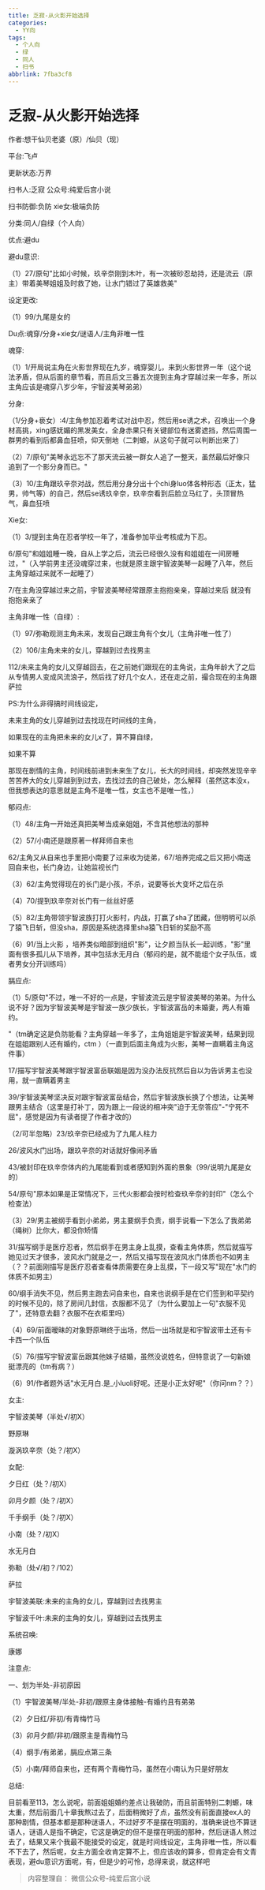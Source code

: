 ```yaml
---
title: 乏寂-从火影开始选择
categories:
  - YY向
tags:
  - 个人向
  - 绿
  - 同人
  - 扫书
abbrlink: 7fba3cf8
---
```

# 乏寂-从火影开始选择
作者:想干仙贝老婆（原）/仙贝（现）

平台:飞卢

更新状态:万界

扫书人:乏寂 公众号:纯爱后宫小说

扫书防御:负防 xie女:极端负防

分类:同人/自绿（个人向）

优点:避du

避du意识:

（1）27/原句"比如小时候，玖辛奈刚到木叶，有一次被砂忍劫持，还是流云（原主）带着美琴姐姐及时救了她，让水门错过了英雄救美"

设定更改:

（1）99/九尾是女的

Du点:魂穿/分身+xie女/谜语人/主角非唯一性

魂穿:

（1）1/开局说主角在火影世界现在九岁，魂穿婴儿，来到火影世界一年（这个说法矛盾，但从后面的章节看，而且后文三番五次提到主角才穿越过来一年多，所以主角应该是魂穿八岁少年，宇智波美琴弟弟）

分身:

（1/分身+亵女）:4/主角参加忍着考试对战中忍，然后用se诱之术，召唤出一个身材高挑，xing感妩媚的黑发美女，全身赤果只有关键部位有迷雾遮挡，然后周围一群男的看到后都鼻血狂喷，仰天倒地（二刺螈，从这句子就可以判断出来了）

（2）7/原句"美琴永远忘不了那天流云被一群女人追了一整天，虽然最后好像只追到了一个影分身而已。"

（3）10/主角跟玖辛奈对战，然后用分身分出十个chi身luo体各种形态（正太，猛男，帅气等）的自己，然后se诱玖辛奈，玖辛奈看到后脸立马红了，头顶冒热气，鼻血狂喷

Xie女:

（1）3/提到主角在忍者学校一年了，准备参加毕业考核成为下忍。

6/原句"和姐姐睡一晚，自从上学之后，流云已经很久没有和姐姐在一间房睡过，"（入学前男主还没魂穿过来，也就是原主跟宇智波美琴一起睡了八年，然后主角穿越过来就不一起睡了）

7/在主角没穿越过来之前，宇智波美琴经常跟原主抱抱亲亲，穿越过来后
就没有抱抱亲亲了

主角非唯一性（自绿）:

（1）97/弥勒观测主角未来，发现自己跟主角有个女儿（主角非唯一性了）

（2）106/主角未来的女儿，穿越到过去找男主

112/未来主角的女儿又穿越回去，在之前她们跟现在的主角说，主角年龄大了之后从专情男人变成风流浪子，然后找了好几个女人，还在走之前，撮合现在的主角跟萨拉

PS:为什么非得搞时间线设定，

未来主角的女儿穿越到过去找现在时间线的主角，

如果现在的主角把未来的女儿x了，算不算自绿，

如果不算

那现在剧情的主角，时间线前进到未来生了女儿，长大的时间线，却突然发现辛辛苦苦养大的女儿穿越到到过去，去找过去的自己破处，怎么解释（虽然这本没x，但我想表达的意思就是主角不是唯一性，女主也不是唯一性，）

郁闷点:

（1）48/主角一开始还真把美琴当成亲姐姐，不含其他想法的那种

（2）57/小南还是跟原著一样拜师自来也

62/主角又从自来也手里把小南要了过来收为徒弟，67/培养完成之后又把小南送回自来也，长门身边，让她监视长门

（3）62/主角觉得现在的长门是小孩，不杀，说要等长大变坏之后在杀

（4）70/提到玖辛奈对长门有一丝丝好感

（5）82/主角带领宇智波族打打火影村，内战，打赢了sha了团藏，但明明可以杀了猿飞日斩，但没sha，原因是系统选择里sha猿飞日斩的奖励不高

（6）91/当上火影
，培养类似暗部到组织"影"，让夕颜当队长一起训练，"影"里面有很多孤儿从下培养，其中包括水无月白（郁闷的是，就不能组个女子队伍，或者男女分开训练吗）

膈应点:

（1）5/原句"不过，唯一不好的一点是，宇智波流云是宇智波美琴的弟弟。为什么说不好？因为宇智波美琴是宇智波一族少族长，宇智波富岳的未婚妻，两人有婚约。

"（tm确定这是负防能看？主角穿越一年多了，主角姐姐是宇智波美琴，结果到现在姐姐跟别人还有婚约，ctm
）（一直到后面主角成为火影，美琴一直瞒着主角这件事）

17/描写宇智波美琴跟宇智波富岳联姻是因为没办法反抗然后自以为告诉男主也没用，就一直瞒着男主

39/宇智波美琴坚决反对跟宇智波富岳结合，然后宇智波族长换了个想法，让美琴跟男主结合（这里是打补丁，因为跟上一段说的相冲突"迫于无奈答应"-"宁死不屈"，感觉是因为有读者提了作者才改的）

（2/可半忽略）23/玖辛奈已经成为了九尾人柱力

26/波风水门出场，跟玖辛奈的对话就好像闹矛盾

43/被封印在玖辛奈体内的九尾能看到或者感知到外面的景象（99/说明九尾是女的）

54/原句"原本如果是正常情况下，三代火影都会按时检查玖辛奈的封印"（怎么个检查法）

（3）29/男主被纲手看到小弟弟，男主要纲手负责，纲手说看一下怎么了我弟弟（绳树）比你大，都没你矫情

31/描写纲手是医疗忍者，然后纲手在男主身上乱摸，查看主角体质，然后就描写她见过天才很多，波风水门就是之一，然后又描写现在波风水门体质也不如男主（？？前面刚描写是医疗忍者查看体质需要在身上乱摸，下一段又写"现在"水门的体质不如男主）

60/纲手消失不见，然后男主跑去问自来也，自来也说纲手是在它们签到和平契约的时候不见的，除了房间几封信，衣服都不见了（为什么要加上一句"衣服不见了"，还特意去翻？衣服不在衣柜里吗）

（4）69/前面暧昧的对象野原琳终于出场，然后一出场就是和宇智波带土还有卡卡西一个队伍

（5）76/描写宇智波富岳跟其他妹子结婚，虽然没说姓名，但特意说了一句新娘挺漂亮的（tm有病？）

（6）91/作者题外话"水无月白.是_小luoli好呢。还是小正太好呢"（你问nm？？）

女主:

宇智波美琴（半处√/初X）

野原琳

漩涡玖辛奈（处？/初X）

女配:

夕日红（处？/初X）

卯月夕颜（处？/初X）

千手纲手（处？/初X）

小南（处？/初X）

水无月白

弥勒（处√/初？/102）

萨拉

宇智波美联:未来的主角的女儿，穿越到过去找男主

宇智波千叶:未来的主角的女儿，穿越到过去找男主

系统召唤:

康娜

注意点:

一、划为半处-非初原因

（1）宇智波美琴/半处-非初/跟原主身体接触-有婚约且有弟弟

（2）夕日红/非初/有青梅竹马

（3）卯月夕颜/非初/跟原主是青梅竹马

（4）纲手/有弟弟，膈应点第三条

（5）小南/拜师自来也，还有两个青梅竹马，虽然在小南认为只是好朋友

总结:

目前看至113，怎么说呢，前面姐姐婚约差点让我破防，而且前面特别二刺螈，味太重，然后前面几十章我熬过去了，后面稍微好了点，虽然没有前面直接ex人的那种剧情，但基本都是那种谜语人，不过好歹不是摆在明面的，准确来说也不算谜语人，谜语人是指不确定，它这是确定的但不是摆在明面的那种，然后谜语人熬过去了，结果又来个我最不能接受的设定，就是时间线设定，主角非唯一性，所以看不下去了，然后呢，女主方面全收肯定算不上，但应该收的算多，但肯定会有文青表现，避du意识方面呢，有，但是少的可怜，总得来说，就这样吧


> 内容整理自： 微信公众号-纯爱后宫小说